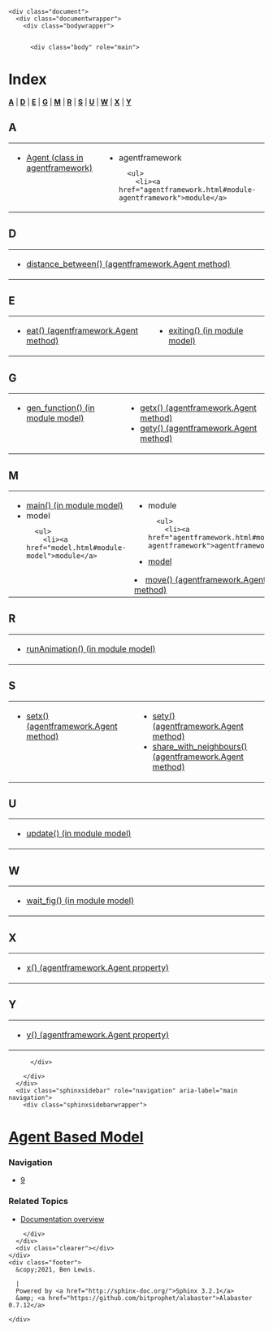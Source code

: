 
<!DOCTYPE html>

<html>
  <head>
    <meta charset="utf-8" />
    <meta name="viewport" content="width=device-width, initial-scale=1.0" />
    <title>Index &#8212; Agent Based Model 1 documentation</title>
    <link rel="stylesheet" href="_static/alabaster.css" type="text/css" />
    <link rel="stylesheet" href="_static/pygments.css" type="text/css" />
    <script id="documentation_options" data-url_root="./" src="_static/documentation_options.js"></script>
    <script src="_static/jquery.js"></script>
    <script src="_static/underscore.js"></script>
    <script src="_static/doctools.js"></script>
    <script src="_static/language_data.js"></script>
    <link rel="index" title="Index" href="#" />
    <link rel="search" title="Search" href="search.html" />
   
  <link rel="stylesheet" href="_static/custom.css" type="text/css" />
  
  
  <meta name="viewport" content="width=device-width, initial-scale=0.9, maximum-scale=0.9" />

  </head><body>
  

    <div class="document">
      <div class="documentwrapper">
        <div class="bodywrapper">
          

          <div class="body" role="main">
            

<h1 id="index">Index</h1>

<div class="genindex-jumpbox">
 <a href="#A"><strong>A</strong></a>
 | <a href="#D"><strong>D</strong></a>
 | <a href="#E"><strong>E</strong></a>
 | <a href="#G"><strong>G</strong></a>
 | <a href="#M"><strong>M</strong></a>
 | <a href="#R"><strong>R</strong></a>
 | <a href="#S"><strong>S</strong></a>
 | <a href="#U"><strong>U</strong></a>
 | <a href="#W"><strong>W</strong></a>
 | <a href="#X"><strong>X</strong></a>
 | <a href="#Y"><strong>Y</strong></a>
 
</div>
<h2 id="A">A</h2>
<table style="width: 100%" class="indextable genindextable"><tr>
  <td style="width: 33%; vertical-align: top;"><ul>
      <li><a href="agentframework.html#agentframework.Agent">Agent (class in agentframework)</a>
</li>
  </ul></td>
  <td style="width: 33%; vertical-align: top;"><ul>
      <li>
    agentframework

      <ul>
        <li><a href="agentframework.html#module-agentframework">module</a>
</li>
      </ul></li>
  </ul></td>
</tr></table>

<h2 id="D">D</h2>
<table style="width: 100%" class="indextable genindextable"><tr>
  <td style="width: 33%; vertical-align: top;"><ul>
      <li><a href="agentframework.html#agentframework.Agent.distance_between">distance_between() (agentframework.Agent method)</a>
</li>
  </ul></td>
</tr></table>

<h2 id="E">E</h2>
<table style="width: 100%" class="indextable genindextable"><tr>
  <td style="width: 33%; vertical-align: top;"><ul>
      <li><a href="agentframework.html#agentframework.Agent.eat">eat() (agentframework.Agent method)</a>
</li>
  </ul></td>
  <td style="width: 33%; vertical-align: top;"><ul>
      <li><a href="model.html#model.exiting">exiting() (in module model)</a>
</li>
  </ul></td>
</tr></table>

<h2 id="G">G</h2>
<table style="width: 100%" class="indextable genindextable"><tr>
  <td style="width: 33%; vertical-align: top;"><ul>
      <li><a href="model.html#model.gen_function">gen_function() (in module model)</a>
</li>
  </ul></td>
  <td style="width: 33%; vertical-align: top;"><ul>
      <li><a href="agentframework.html#agentframework.Agent.getx">getx() (agentframework.Agent method)</a>
</li>
      <li><a href="agentframework.html#agentframework.Agent.gety">gety() (agentframework.Agent method)</a>
</li>
  </ul></td>
</tr></table>

<h2 id="M">M</h2>
<table style="width: 100%" class="indextable genindextable"><tr>
  <td style="width: 33%; vertical-align: top;"><ul>
      <li><a href="model.html#model.main">main() (in module model)</a>
</li>
      <li>
    model

      <ul>
        <li><a href="model.html#module-model">module</a>
</li>
      </ul></li>
  </ul></td>
  <td style="width: 33%; vertical-align: top;"><ul>
      <li>
    module

      <ul>
        <li><a href="agentframework.html#module-agentframework">agentframework</a>
</li>
        <li><a href="model.html#module-model">model</a>
</li>
      </ul></li>
      <li><a href="agentframework.html#agentframework.Agent.move">move() (agentframework.Agent method)</a>
</li>
  </ul></td>
</tr></table>

<h2 id="R">R</h2>
<table style="width: 100%" class="indextable genindextable"><tr>
  <td style="width: 33%; vertical-align: top;"><ul>
      <li><a href="model.html#model.runAnimation">runAnimation() (in module model)</a>
</li>
  </ul></td>
</tr></table>

<h2 id="S">S</h2>
<table style="width: 100%" class="indextable genindextable"><tr>
  <td style="width: 33%; vertical-align: top;"><ul>
      <li><a href="agentframework.html#agentframework.Agent.setx">setx() (agentframework.Agent method)</a>
</li>
  </ul></td>
  <td style="width: 33%; vertical-align: top;"><ul>
      <li><a href="agentframework.html#agentframework.Agent.sety">sety() (agentframework.Agent method)</a>
</li>
      <li><a href="agentframework.html#agentframework.Agent.share_with_neighbours">share_with_neighbours() (agentframework.Agent method)</a>
</li>
  </ul></td>
</tr></table>

<h2 id="U">U</h2>
<table style="width: 100%" class="indextable genindextable"><tr>
  <td style="width: 33%; vertical-align: top;"><ul>
      <li><a href="model.html#model.update">update() (in module model)</a>
</li>
  </ul></td>
</tr></table>

<h2 id="W">W</h2>
<table style="width: 100%" class="indextable genindextable"><tr>
  <td style="width: 33%; vertical-align: top;"><ul>
      <li><a href="model.html#model.wait_fig">wait_fig() (in module model)</a>
</li>
  </ul></td>
</tr></table>

<h2 id="X">X</h2>
<table style="width: 100%" class="indextable genindextable"><tr>
  <td style="width: 33%; vertical-align: top;"><ul>
      <li><a href="agentframework.html#agentframework.Agent.x">x() (agentframework.Agent property)</a>
</li>
  </ul></td>
</tr></table>

<h2 id="Y">Y</h2>
<table style="width: 100%" class="indextable genindextable"><tr>
  <td style="width: 33%; vertical-align: top;"><ul>
      <li><a href="agentframework.html#agentframework.Agent.y">y() (agentframework.Agent property)</a>
</li>
  </ul></td>
</tr></table>



          </div>
          
        </div>
      </div>
      <div class="sphinxsidebar" role="navigation" aria-label="main navigation">
        <div class="sphinxsidebarwrapper">
<h1 class="logo"><a href="index.html">Agent Based Model</a></h1>








<h3>Navigation</h3>
<ul>
<li class="toctree-l1"><a class="reference internal" href="modules.html">9</a></li>
</ul>

<div class="relations">
<h3>Related Topics</h3>
<ul>
  <li><a href="index.html">Documentation overview</a><ul>
  </ul></li>
</ul>
</div>
<div id="searchbox" style="display: none" role="search">
  <h3 id="searchlabel">Quick search</h3>
    <div class="searchformwrapper">
    <form class="search" action="search.html" method="get">
      <input type="text" name="q" aria-labelledby="searchlabel" />
      <input type="submit" value="Go" />
    </form>
    </div>
</div>
<script>$('#searchbox').show(0);</script>








        </div>
      </div>
      <div class="clearer"></div>
    </div>
    <div class="footer">
      &copy;2021, Ben Lewis.
      
      |
      Powered by <a href="http://sphinx-doc.org/">Sphinx 3.2.1</a>
      &amp; <a href="https://github.com/bitprophet/alabaster">Alabaster 0.7.12</a>
      
    </div>

    

    
  </body>
</html>
